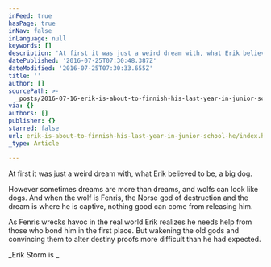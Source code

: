 ```yaml
---
inFeed: true
hasPage: true
inNav: false
inLanguage: null
keywords: []
description: 'At first it was just a weird dream with, what Erik believed to be, a big dog.'
datePublished: '2016-07-25T07:30:48.387Z'
dateModified: '2016-07-25T07:30:33.655Z'
title: ''
author: []
sourcePath: >-
  _posts/2016-07-16-erik-is-about-to-finnish-his-last-year-in-junior-school-he.md
via: {}
authors: []
publisher: {}
starred: false
url: erik-is-about-to-finnish-his-last-year-in-junior-school-he/index.html
_type: Article

---
```

At first it was just a weird dream with, what Erik believed to be, a big dog.

However sometimes dreams are more than dreams, and wolfs can look like dogs. And when the wolf is Fenris, the Norse god of destruction and the dream is where he is captive, nothing good can come from releasing him.

As Fenris wrecks havoc in the real world Erik realizes he needs help from those who bond him in the first place. But wakening the old gods and convincing them to alter destiny proofs more difficult than he had expected.

_Erik Storm is _